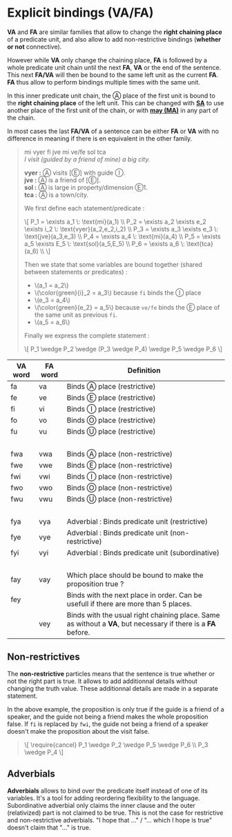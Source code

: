 # Explicit bindings (VA/FA)

**VA** and **FA** are similar families that allow to change the **right chaining
place** of a predicate unit, and also allow to add non-restrictive bindings
(**whether or not** connective).

However while **VA** only change the chaining place, **FA** is followed by a
whole predicate unit chain until the next **FA**, **VA** or the end of the
sentence. This next **FA/VA** will then be bound to the same left unit as the
current **FA**. **FA** thus allow to perform bindings multiple times with the
same unit.

In this inner predicate unit chain, the Ⓐ place of the first unit is bound
to the **right chaining place** of the left unit. This can be changed with
[**SA**](SA_ZA.md#sa) to use another place of the first unit of the chain, or
with [**may (MA)**](../units/MA.md) in any part of the chain.

In most cases the last **FA/VA** of a sentence can be either **FA** or **VA**
with no difference in meaning if there is en equivalent in the other family.

> mi vyer fi jve mi ve/fe sol tca  
> *I visit (guided by a friend of mine) a big city.*  
>
> **vyer :** Ⓐ visits [Ⓔ] with guide Ⓘ.  
> **jve :** Ⓐ is a friend of [Ⓔ].  
> **sol :** Ⓐ is large in property/dimension Ⓔ1.  
> **tca :** Ⓐ is a town/city.  
>
> We first define each statement/predicate :
>
> \\[
> P_1 = \exists a_1 \\: \text{mi}(a_1) \\\\
> P_2 = \exists a_2 \exists e_2 \exists i_2 \\: \text{vyer}(a_2,e_2,i_2) \\\\
> P_3 = \exists a_3 \exists e_3 \\: \text{jve}(a_3,e_3) \\\\
> P_4 = \exists a_4 \\: \text{mi}(a_4) \\\\
> P_5 = \exists a_5 \exists E_5 \\: \text{sol}(a_5,E_5) \\\\
> P_6 = \exists a_6 \\: \text{tca}(a_6) \\\\
> \\]
> 
> Then we state that some variables are bound together (shared between
> statements or predicates) :
>
> - \\(a_1 = a_2\\)
> - \\(\\color{green}{i}_2 = a_3\\) because `fi` binds the Ⓘ place
> - \\(e_3 = a_4\\)
> - \\(\\color{green}{e_2} = a_5\\) because `ve/fe` binds the Ⓔ place of the
>   same unit as previous `fi`.
> - \\(a_5 = a_6\\)
>
> Finally we express the complete statement :
>
> \\[
> P_1 \wedge P_2 \wedge (P_3 \wedge P_4) \wedge P_5 \wedge P_6
> \\]

| VA word | FA word | Definition                                                                                                      |
| ------- | ------- | --------------------------------------------------------------------------------------------------------------- |
| fa      | va      | Binds Ⓐ place (restrictive)                                                                                     |
| fe      | ve      | Binds Ⓔ place (restrictive)                                                                                     |
| fi      | vi      | Binds Ⓘ place (restrictive)                                                                                     |
| fo      | vo      | Binds Ⓞ place (restrictive)                                                                                     |
| fu      | vu      | Binds Ⓤ place (restrictive)                                                                                     |
| &nbsp;  |
| fwa     | vwa     | Binds Ⓐ place (non-restrictive)                                                                                 |
| fwe     | vwe     | Binds Ⓔ place (non-restrictive)                                                                                 |
| fwi     | vwi     | Binds Ⓘ place (non-restrictive)                                                                                 |
| fwo     | vwo     | Binds Ⓞ place (non-restrictive)                                                                                 |
| fwu     | vwu     | Binds Ⓤ place (non-restrictive)                                                                                 |
| &nbsp;  |
| fya     | vya     | Adverbial : Binds predicate unit (restrictive)
| fye     | vye     | Adverbial : Binds predicate unit (non-restrictive)
| fyi     | vyi     | Adverbial : Binds predicate unit (subordinative)
| &nbsp;  |
| fay     | vay     | Which place should be bound to make the proposition true ?                                                      |
| fey     |         | Binds with the next place in order. Can be usefull if there are more than 5 places.                             |
|         | vey     | Binds with the usual right chaining place. Same as without a **VA**, but necessary if there is a **FA** before. |

## Non-restrictives

The **non-restrictive** particles means that the sentence is true whether or
not the right part is true. It allows to add additionnal details without
changing the truth value. These additionnal details are made in a separate
statement.

In the above example, the proposition is only true if the guide is a friend of
a speaker, and the guide not being a friend makes the whole proposition false.
If `fi` is replaced by `fwi`, the guide not being a friend of a speaker
doesn't make the proposition about the visit false.

> \\[
> \require{cancel}
> P_1 \wedge P_2 \wedge P_5 \wedge P_6 \\\\
> P_3 \wedge P_4
> \\]

## Adverbials

**Adverbials** allows to bind over the predicate itself instead of one of its
variables. It's a tool for adding reordering flexibility to the language.
Subordinative adverbial only claims the inner clause and the outer (relativized)
part is not claimed to be true. This is not the case for restrictive and
non-restrictive adverbials. "I hope that ..." / "... which I hope is true"
doesn't claim that "..." is true.